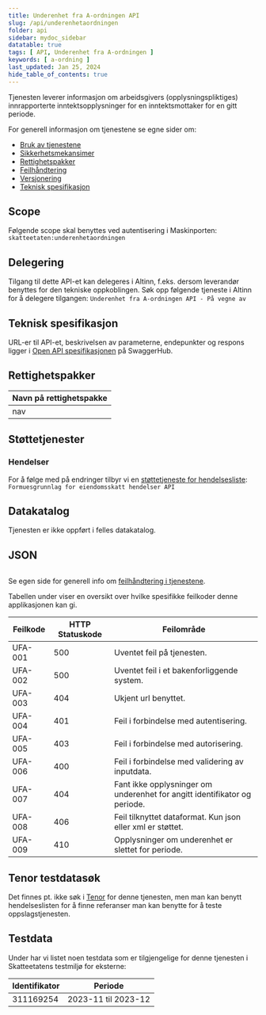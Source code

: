 ```yaml
---
title: Underenhet fra A-ordningen API
slug: /api/underenhetaordningen
folder: api
sidebar: mydoc_sidebar
datatable: true
tags: [ API, Underenhet fra A-ordningen ]
keywords: [ a-ordning ]
last_updated: Jan 25, 2024
hide_table_of_contents: true
---
```


<summary>Tjenesten leverer informasjon om arbeidsgivers (opplysningspliktiges) innrapporterte inntektsopplysninger for en
inntektsmottaker for en gitt periode.</summary>

<Tabs underline={true}>
<TabItem headerText="Om tjenesten" itemKey="itemKey-1" default>

For generell informasjon om tjenestene se egne sider om:

* [Bruk av tjenestene](../om/bruk.md)
* [Sikkerhetsmekansimer](../om/sikkerhet.md)
* [Rettighetspakker](../om/rettighetspakker.md)
* [Feilhåndtering](../om/feil.md)
* [Versjonering](../om/versjoner.md)
* [Teknisk spesifikasjon](../om/tekniskspesifikasjon.md)

## Scope

Følgende scope skal benyttes ved autentisering i Maskinporten: `skatteetaten:underenhetaordningen`

## Delegering

Tilgang til dette API-et kan delegeres i Altinn, f.eks. dersom leverandør benyttes for den tekniske oppkoblingen. Søk
opp følgende tjeneste i Altinn for å delegere tilgangen: `Underenhet fra A-ordningen API - På vegne av`

## Teknisk spesifikasjon

URL-er til API-et, beskrivelsen av parameterne, endepunkter og respons ligger
i [Open API spesifikasjonen](https://app.swaggerhub.com/apis/skatteetaten/underenhet-fra-aordningen-api)
på SwaggerHub.

## Rettighetspakker

| Navn på rettighetspakke |	
|-------------------------|
| nav                     |

## Støttetjenester

### Hendelser

For å følge med på endringer tilbyr vi
en [støttetjeneste for hendelsesliste](./hendelser.md): `Formuesgrunnlag for eiendomsskatt hendelser API`

## Datakatalog

Tjenesten er ikke oppført i felles datakatalog.

</TabItem>
<TabItem headerText="Eksempler" itemKey="itemKey-2"> 

## JSON

```json

```

</TabItem>
<TabItem headerText="Feilkoder" itemKey="itemKey-3">

Se egen side for generell info om [feilhåndtering i tjenestene](../om/feil.md).

Tabellen under viser en oversikt over hvilke spesifikke feilkoder denne applikasjonen kan gi.

| Feilkode | HTTP Statuskode | Feilområde                                                                |
|----------|-----------------|---------------------------------------------------------------------------|
| UFA-001  | 500             | Uventet feil på tjenesten.                                                |
| UFA-002  | 500             | Uventet feil i et bakenforliggende system.                                |
| UFA-003  | 404             | Ukjent url benyttet.                                                      |
| UFA-004  | 401             | Feil i forbindelse med autentisering.                                     |
| UFA-005  | 403             | Feil i forbindelse med autorisering.                                      |
| UFA-006  | 400             | Feil i forbindelse med validering av inputdata.                           |
| UFA-007  | 404             | Fant ikke opplysninger om underenhet for angitt identifikator og periode. |
| UFA-008  | 406             | Feil tilknyttet dataformat. Kun json eller xml er støttet.                |
| UFA-009  | 410             | Opplysninger om underenhet er slettet for periode.                        |

</TabItem>
<TabItem headerText="Informasjonsmodell" itemKey="itemKey-4">


</TabItem>
<TabItem headerText="Test" itemKey="itemKey-5">

## Tenor testdatasøk

Det finnes pt. ikke søk i [Tenor](../test/tenor.md) for denne tjenesten, men man kan benytt hendelseslisten for å finne
referanser man kan benytte for å teste oppslagstjenesten.

## Testdata

Under har vi listet noen testdata som er tilgjengelige for denne tjenesten i Skatteetatens testmiljø for eksterne:

| Identifikator | Periode             |
|---------------|---------------------|
| 311169254     | 2023-11 til 2023-12 |

</TabItem>
</Tabs>
